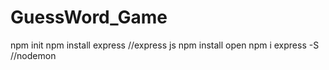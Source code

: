 # GuessWord_Game
npm init
npm install express //express js
npm install open 
npm i express -S //nodemon
